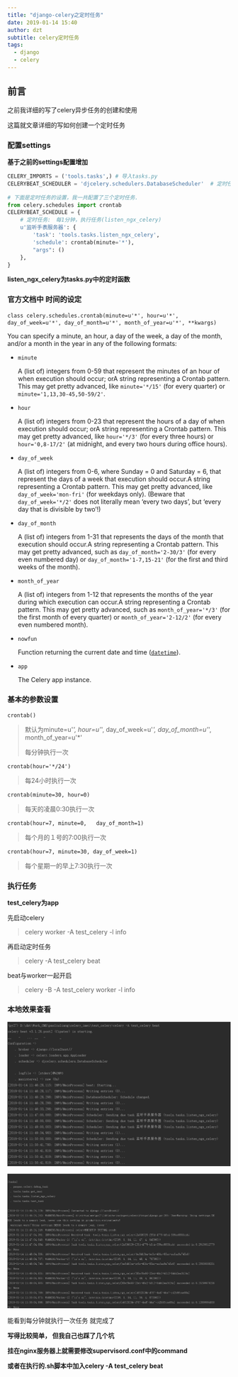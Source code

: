 ```yaml
---
title: "django-celery之定时任务"
date: 2019-01-14 15:40
author: dzt
subtitle: celery定时任务
tags:
  - django
  - celery
---
```





## 前言

之前我详细的写了celery异步任务的创建和使用

这篇就文章详细的写如何创建一个定时任务



### 配置settings

**基于之前的settings配置增加**

```python
CELERY_IMPORTS = ('tools.tasks',) # 导入tasks.py
CELERYBEAT_SCHEDULER = 'djcelery.schedulers.DatabaseScheduler'  # 定时任务
```

```python
# 下面是定时任务的设置，我一共配置了三个定时任务.
from celery.schedules import crontab
CELERYBEAT_SCHEDULE = {
    # 定时任务:　每1分钟，执行任务(listen_ngx_celery)
    u'监听手表服务器': {
        'task': 'tools.tasks.listen_ngx_celery', 
        'schedule': crontab(minute='*'),
        "args": ()
    },
}
```

**listen_ngx_celery为tasks.py中的定时函数**



### 官方文档中 时间的设定

```
class celery.schedules.crontab(minute=u'*', hour=u'*', day_of_week=u'*', day_of_month=u'*', month_of_year=u'*', **kwargs)
```



You can specify a minute, an hour, a day of the week, a day of the month, and/or a month in the year in any of the following formats:

- `minute`

  A (list of) integers from 0-59 that represent the minutes of an hour of when execution should occur; orA string representing a Crontab pattern. This may get pretty advanced, like `minute='*/15'` (for every quarter) or `minute='1,13,30-45,50-59/2'`.

- `hour`

  A (list of) integers from 0-23 that represent the hours of a day of when execution should occur; orA string representing a Crontab pattern. This may get pretty advanced, like `hour='*/3'` (for every three hours) or `hour='0,8-17/2'` (at midnight, and every two hours during office hours).

- `day_of_week`

  A (list of) integers from 0-6, where Sunday = 0 and Saturday = 6, that represent the days of a week that execution should occur.A string representing a Crontab pattern. This may get pretty advanced, like `day_of_week='mon-fri'` (for weekdays only). (Beware that `day_of_week='*/2'` does not literally mean ‘every two days’, but ‘every day that is divisible by two’!)

- `day_of_month`

  A (list of) integers from 1-31 that represents the days of the month that execution should occur.A string representing a Crontab pattern. This may get pretty advanced, such as `day_of_month='2-30/3'` (for every even numbered day) or `day_of_month='1-7,15-21'` (for the first and third weeks of the month).

- `month_of_year`

  A (list of) integers from 1-12 that represents the months of the year during which execution can occur.A string representing a Crontab pattern. This may get pretty advanced, such as `month_of_year='*/3'` (for the first month of every quarter) or `month_of_year='2-12/2'` (for every even numbered month).

- `nowfun`

  Function returning the current date and time ([`datetime`](https://docs.python.org/dev/library/datetime.html#datetime.datetime)).

- `app`

  The Celery app instance.



### 基本的参数设置

```
crontab()
```

> 默认为minute=u'*', hour=u'*', day_of_week=u'*', day_of_month=u'*', month_of_year=u'*' 
>
> 每分钟执行一次



```
crontab(hour='*/24')
```

> 每24小时执行一次



```
crontab(minute=30, hour=0)
```

> 每天的凌晨0:30执行一次



```
crontab(hour=7, minute=0,   day_of_month=1)
```

> 每个月的１号的7:00执行一次



```
crontab(hour=7, minute=30, day_of_week=1)
```

> 每个星期一的早上7:30执行一次



### 执行任务 

**test_celery为app**

先启动celery

> celery worker -A test_celery -l info

再启动定时任务

> celery -A test_celery beat

beat与worker一起开启

> celery -B -A test_celery worker -l info



### 本地效果查看

![](https://raw.githubusercontent.com/yanshigou/yanshigou.github.io/master/img/t/celery_beat.png)



![](https://raw.githubusercontent.com/yanshigou/yanshigou.github.io/master/img/t/celery_beat2.png)

能看到每分钟就执行一次任务 就完成了

**写得比较简单， 但我自己也踩了几个坑**

**挂在nginx服务器上就需要修改supervisord.conf中的command**

**或者在执行的.sh脚本中加入celery -A test_celery beat**


